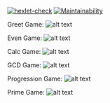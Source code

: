 [![hexlet-check](https://github.com/zHd4/java-project-lvl1/actions/workflows/hexlet-check.yml/badge.svg)](https://github.com/zHd4/java-project-lvl1/actions/workflows/hexlet-check.yml)
[![Maintainability](https://api.codeclimate.com/v1/badges/12b5016ccae0e594b988/maintainability)](https://codeclimate.com/github/zHd4/java-project-lvl1/maintainability)

Greet Game:
![alt text](https://github.com/zHd4/java-project-lvl1/raw/main/screenshots/demo1.png)

Even Game:
![alt text](https://github.com/zHd4/java-project-lvl1/raw/main/screenshots/demo2.png)

Calc Game:
![alt text](https://github.com/zHd4/java-project-lvl1/raw/main/screenshots/demo2.png)

GCD Game:
![alt text](https://github.com/zHd4/java-project-lvl1/raw/main/screenshots/demo4.png)

Progression Game:
![alt text](https://github.com/zHd4/java-project-lvl1/raw/main/screenshots/demo5.png)

Prime Game:
![alt text](https://github.com/zHd4/java-project-lvl1/raw/main/screenshots/demo6.png)
